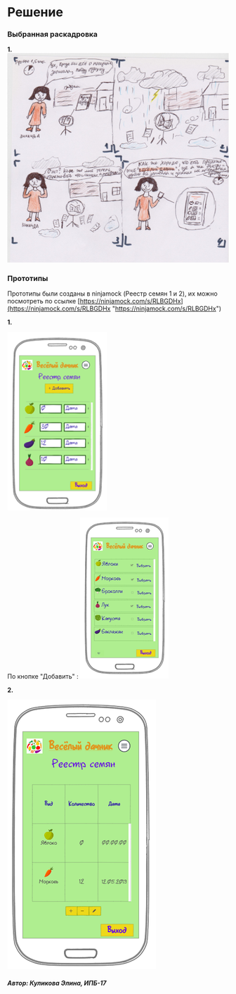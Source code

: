 # Решение

### Выбранная раскадровка

**1.** ![Storyboard1](/resolve/Storyboard1.jpg "Storyboard1")

### Прототипы

Прототипы были созданы в ninjamock (Реестр семян 1 и 2), их можно посмотреть по ссылке [https://ninjamock.com/s/RLBGDHx](https://ninjamock.com/s/RLBGDHx "https://ninjamock.com/s/RLBGDHx")

**1.**

![Prototype_1_1](/resolve/Prototype_1_1.png "Prototype_1_1")

По кнопке "Добавить" : ![Prototype_1_2](/resolve/Prototype_1_2.png "Prototype_1_2")

**2.**

![Prototype_2](/resolve/Prototype_2.png "Prototype_2")

##### Автор: Куликова Элина, ИПБ-17
